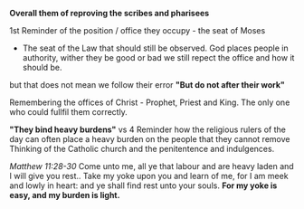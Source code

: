 **Overall them of reproving the scribes and pharisees**

1st Reminder of the position / office they occupy - the seat of Moses
- The seat of the Law that should still be observed.
God places people in authority, wither they be good or bad we still repect the office and how it should be.

but that does not mean we follow their error
**"But do not after their work"**

Remembering the offices of Christ - Prophet, Priest and King.
The only one who could fullfil them correctly.

**"They bind heavy burdens"** vs 4
Reminder how the religious rulers of the day can often place a heavy
burden on the people that they cannot remove
Thinking of the Catholic church and the penitentence and indulgences.

*Matthew 11:28-30*
Come unto me, all ye that labour and are heavy laden and I will give you rest..
Take my yoke upon you and learn of me, for I am meek and lowly in heart: and ye shall find rest unto your souls.
**For my yoke is easy, and my burden is light.**
